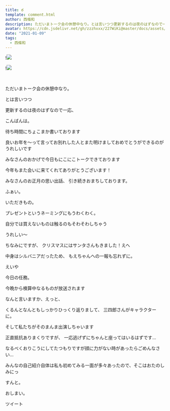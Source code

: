 ```yaml
---
title: ఠ
template: comment.html
author: 西條和
description: ただいまトーク会の休憩中なり。とは言いつつ更新するのは夜のはずなので一応、こんばんは。...
avatar: https://cdn.jsdelivr.net/gh/zzzhxxx/227WiKi@master/docs/assets/photo/avatar/nagomi.jpg
date: "2021-01-09"
tags:
  - 西條和
---
```


!![](https://cdn.jsdelivr.net/gh/227WiKi/227WiKi-image@master/blog-image/nagomi-2021-01-09_1.jpg)

!![](https://cdn.jsdelivr.net/gh/227WiKi/227WiKi-image@master/blog-image/nagomi-2021-01-09_2.jpg)



  ﻿
















ただいまトーク会の休憩中なり。
























とは言いつつ





更新するのは夜のはずなので一応、

こんばんは。


















待ち時間にちょこまか書いております













良いお年を〜って言ってお別れした人とまた明けましておめでとうができるのがうれしいです













みなさんのおかげで今日もにこにこトークできております






今年もまた会いに来てくれてありがとうございます！






みなさんのお正月の思い出話、
引き続きおまちしております。




















ふぁい。
















いただきもの。












プレゼントというネーミングにもうわくわく。













自分では買えないものは触るのもそわそわしちゃう












うれしい〜
















ちなみにですが、
クリスマスにはサンタさんもきました！えへ













中身はシルバニアだったため、
もえちゃんへの一報も忘れずに。





























えいや







今日の任務。





今晩から検算中なるものが放送されます















なんと言いますか、えっと、





くるんとなんともしっかりひっくり返りまして、
三四郎さんがキャラクターに。




そして私たちがそのまんま出演しちゃいます


















正直抵抗ありまくりですが、
一応逃げずにちゃんと座ってはいるはずです…











なるべくおりこうにしてたつもりですが顔に力がない時があったらごめんなさい…












みんなの自己紹介自体は私も初めてみる一面が多々あったので、そこはおたのしみにっ


















すんと。












おしまい。


ツイート




